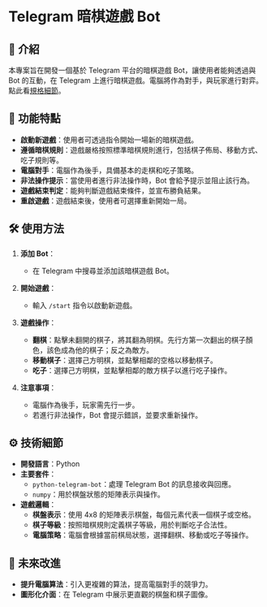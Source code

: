 # Telegram 暗棋遊戲 Bot

## 📌 介紹
本專案旨在開發一個基於 Telegram 平台的暗棋遊戲 Bot，讓使用者能夠透過與 Bot 的互動，在 Telegram 上進行暗棋遊戲。電腦將作為對手，與玩家進行對弈。  
點此看[規格細節](https://hackmd.io/@vincentinttsh/BJg3g4w4p)。

## 🎯 功能特點
- **啟動新遊戲**：使用者可透過指令開始一場新的暗棋遊戲。
- **遵循暗棋規則**：遊戲嚴格按照標準暗棋規則進行，包括棋子佈局、移動方式、吃子規則等。
- **電腦對手**：電腦作為後手，具備基本的走棋和吃子策略。
- **非法操作提示**：當使用者進行非法操作時，Bot 會給予提示並阻止該行為。
- **遊戲結束判定**：能夠判斷遊戲結束條件，並宣布勝負結果。
- **重啟遊戲**：遊戲結束後，使用者可選擇重新開始一局。

## 🛠️ 使用方法
1. **添加 Bot**：
   - 在 Telegram 中搜尋並添加該暗棋遊戲 Bot。

2. **開始遊戲**：
   - 輸入 `/start` 指令以啟動新遊戲。

3. **遊戲操作**：
   - **翻棋**：點擊未翻開的棋子，將其翻為明棋。先行方第一次翻出的棋子顏色，該色成為他的棋子；反之為敵方。
   - **移動棋子**：選擇己方明棋，並點擊相鄰的空格以移動棋子。
   - **吃子**：選擇己方明棋，並點擊相鄰的敵方棋子以進行吃子操作。

4. **注意事項**：
   - 電腦作為後手，玩家需先行一步。
   - 若進行非法操作，Bot 會提示錯誤，並要求重新操作。

## ⚙️ 技術細節
- **開發語言**：Python
- **主要套件**：
  - `python-telegram-bot`：處理 Telegram Bot 的訊息接收與回應。
  - `numpy`：用於棋盤狀態的矩陣表示與操作。
- **遊戲邏輯**：
  - **棋盤表示**：使用 4x8 的矩陣表示棋盤，每個元素代表一個棋子或空格。
  - **棋子等級**：按照暗棋規則定義棋子等級，用於判斷吃子合法性。
  - **電腦策略**：電腦會根據當前棋局狀態，選擇翻棋、移動或吃子等操作。

## 🚀 未來改進
- **提升電腦算法**：引入更複雜的算法，提高電腦對手的競爭力。
- **圖形化介面**：在 Telegram 中展示更直觀的棋盤和棋子圖像。
